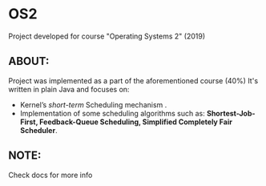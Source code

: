 # OS2
Project developed for course "Operating Systems 2" (2019)
## ABOUT:
Project was implemented as a part of the aforementioned course (40%)
It's written in plain Java and focuses on:
* Kernel’s *short-term* Scheduling mechanism .
* Implementation of some scheduling algorithms such as: **Shortest-Job-First, Feedback-Queue Scheduling, Simplified Completely Fair Scheduler**.
## NOTE:
Check docs for more info
